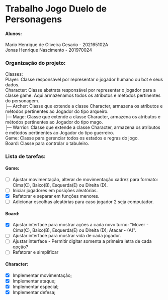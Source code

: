 
# Trabalho Jogo Duelo de Personagens

#### Alunos: <br/>
Mario Henrique de Oliveira Cesario - 202165102A <br/>
Jonas Henrique Nascimento - 201970024 <br/>

### Organização do projeto:
Classes: <br/>
Player: Classe responsável por representar o jogador humano ou bot e seus dados. <br/>
Character: Classe abstrata responsável por representar o jogador para a classe game. Aqui armazenamos todos os atributos e métodos pertinentes do personagem. <br/>
 ├─ Archer: Classe que extende a classe Character, armazena os atributos e métodos pertinentes ao Jogador do tipo arqueiro. <br/>
 ├─ Mage: Classe que extende a classe Character, armazena os atributos e métodos pertinentes ao Jogador do tipo mago. <br/>
 ├─ Warrior: Classe que extende a classe Character, armazena os atributos e métodos pertinentes ao Jogador do tipo guerreiro. <br/>
Game: Classe para gerenciar todos os estados e regras do jogo. <br/>
Board: Classe para controlar o tabuleiro. <br/>

### Lista de tarefas:
#### Game:
- [ ] Ajustar movimentação, alterar de movimentação xadrez para formato: Cima(C), Baixo(B), Esquerda(E) ou Direita (D).
- [ ] Iniciar jogadores em posições aleatórias.
- [x] Refatorar e separar em funções menores.
- [ ] Adicionar escolhas aleatórias para caso jogador 2 seja computador.
#### Board:
- [x] Ajustar interface para mostrar ações a cada novo turno: "Mover - Cima(C), Baixo(B), Esquerda(E) ou Direita (D); Atacar - (A)".
- [ ] Ajustar interface para mostrar vida de cada jogador.
- [ ] Ajustar interface - Permitir digitar somenta a primeira letra de cada opção?
- [ ] Refatorar e simplificar
#### Character:
- [x] Implementar movimentação;
- [x] Implementar ataque;
- [x] Implementar especial;
- [x] Implementar defesa;